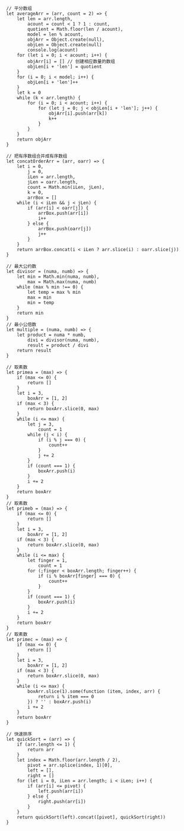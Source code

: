     // 平分数组
    let averageArr = (arr, count = 2) => {
        let len = arr.length,
            acount = count < 1 ? 1 : count,
            quotient = Math.floor(len / acount),
            model = len % acount,
            objArr = Object.create(null),
            objLen = Object.create(null)
            console.log(acount)
        for (let i = 0; i < acount; i++) {
            objArr[i] = [] // 创建相应数量的数组
            objLen[i + 'len'] = quotient
        }
        for (i = 0; i < model; i++) {
            objLen[i + 'len']++
        }
        let k = 0
        while (k < arr.length) {
            for (i = 0; i < acount; i++) {
                for (let j = 0; j < objLen[i + 'len']; j++) {
                    objArr[i].push(arr[k])
                    k++
                }
            }
        }
        return objArr
    }

    // 把有序数组合并成有序数组
    let concatOrderArr = (arr, oarr) => {
        let i = 0,
            j = 0,
            iLen = arr.length,
            jLen = oarr.length,
            count = Math.min(iLen, jLen),
            k = 0,
            arrBox = []
        while (i < iLen && j < jLen) {
            if (arr[i] < oarr[j]) {
                arrBox.push(arr[i])
                i++
            } else {
                arrBox.push(oarr[j])
                j++
            }
        }
        return arrBox.concat(i < iLen ? arr.slice(i) : oarr.slice(j))
    }

    // 最大公约数
    let divisor = (numa, numb) => {
        let min = Math.min(numa, numb),
            max = Math.max(numa, numb)
        while (max % min !== 0) {
            let temp = max % min
            max = min
            min = temp
        }
        return min
    }
    // 最小公倍数
    let multiple = (numa, numb) => {
        let product = numa * numb,
            divi = divisor(numa, numb),
            result = product / divi
        return result
    }

    // 取素数
    let primea = (max) => {
        if (max <= 0) {
            return []
        }
        let i = 3,
            boxArr = [1, 2]
        if (max < 3) {
            return boxArr.slice(0, max)
        }
        while (i <= max) {
            let j = 3,
                count = 1
            while (j < i) {
                if (i % j === 0) {
                    count++
                }
                j += 2
            }
            if (count === 1) {
                boxArr.push(i)
            }
            i += 2
        }
        return boxArr
    }
    // 取素数
    let primeb = (max) => {
        if (max <= 0) {
            return []
        }
        let i = 3,
            boxArr = [1, 2]
        if (max < 3) {
            return boxArr.slice(0, max)
        }
        while (i <= max) {
            let finger = 1,
                count = 1
            for (;finger < boxArr.length; finger++) {
                if (i % boxArr[finger] === 0) {
                    count++
                }
            }
            if (count === 1) {
                boxArr.push(i)
            }
            i += 2
        }
        return boxArr
    }
    // 取素数
    let primec = (max) => {
        if (max <= 0) {
            return []
        }
        let i = 3,
            boxArr = [1, 2]
        if (max < 3) {
            return boxArr.slice(0, max)
        }
        while (i <= max) {
            boxArr.slice(1).some(function (item, index, arr) {
                return i % item === 0
            }) ? '' : boxArr.push(i)
            i += 2
        }
        return boxArr
    }

    // 快速排序
    let quickSort = (arr) => {
        if (arr.length <= 1) {
            return arr
        }
        let index = Math.floor(arr.length / 2),
            pivot = arr.splice(index, 1)[0],
            left = [],
            right = []
        for (let i = 0, iLen = arr.length; i < iLen; i++) {
            if (arr[i] <= pivot) {
                left.push(arr[i])
            } else {
                right.push(arr[i])
            }
        }
        return quickSort(left).concat([pivot], quickSort(right))
    }